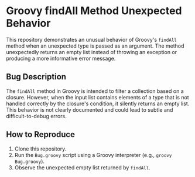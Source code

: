 # Groovy findAll Method Unexpected Behavior

This repository demonstrates an unusual behavior of Groovy's `findAll` method when an unexpected type is passed as an argument.  The method unexpectedly returns an empty list instead of throwing an exception or producing a more informative error message.

## Bug Description
The `findAll` method in Groovy is intended to filter a collection based on a closure. However, when the input list contains elements of a type that is not handled correctly by the closure's condition, it silently returns an empty list.  This behavior is not clearly documented and could lead to subtle and difficult-to-debug errors.

## How to Reproduce
1. Clone this repository.
2. Run the `Bug.groovy` script using a Groovy interpreter (e.g., `groovy Bug.groovy`).
3. Observe the unexpected empty list returned by `findAll`.